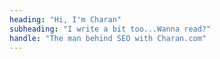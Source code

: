 ```yaml
---
heading: "Hi, I'm Charan"
subheading: "I write a bit too...Wanna read?"
handle: "The man behind SEO with Charan.com"
---
```

